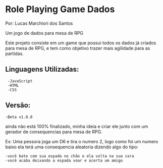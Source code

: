 # Role Playing Game Dados
<p>Por: Lucas Marchiori dos Santos</p>

<p>Um jogo de dados para mesa de RPG</p>
Este projeto consiste em um game que possui todos os dados já criados para mesa de RPG, e tem como objetivo trazer mais agilidade para as partidas.

## Linguagens Utilizadas:
     -JavaScript
     -HTML
     -CSS
    
## Versão:
    -Beta v1.0.0
    
<p>ainda não está 100% finalizado, minha ideia e criar ele junto com um gerador de consequencias para mesa de RPG.</p> 
    <p>Ex: Uma pessora joga um D6 e tira o numero 2, logo como foi um numero baixo ela terá uma consequencia aleatoria dizendo algo do tipo:</p>
    
    -você bate com sua espada no chão e ela volta na sua cara
    -você acaba deixando a espada voar e acerta um amigo
    
     
  
 
